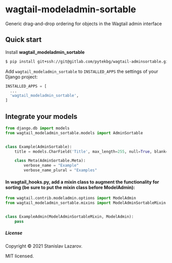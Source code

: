 # wagtail-modeladmin-sortable

Generic drag-and-drop ordering for objects in the Wagtail admin interface

Quick start
-----------

Install **wagtail_modeladmin_sortable**

```bash
$ pip install git+ssh://git@gitlab.com/pytekbg/wagtail-adminsortable.git

```    

Add ``wagtail_modeladmin_sortable`` to ``INSTALLED_APPS`` the settings of your Django project:

```python
INSTALLED_APPS = [
  ...
  'wagtail_modeladmin_sortable',
]
```

Integrate your models
-----------

```python
from django.db import models
from wagtail_modeladmin_sortable.models import AdminSortable


class Example(AdminSortable):
    title = models.CharField('Title', max_length=255, null=True, blank=True)

    class Meta(AdminSortable.Meta):
        verbose_name = "Example"
        verbose_name_plural = "Examples"
```


#### In wagtail_hooks.py, add a mixin class to augment the functionality for sorting (be sure to put the mixin class before ModelAdmin):

```python
from wagtail.contrib.modeladmin.options import ModelAdmin
from wagtail_modeladmin_sortable.mixins import ModelAdminSortableMixin


class ExampleAdmin(ModelAdminSortableMixin, ModelAdmin):
    pass
```

##### License

Copyright &copy; 2021 Stanislav Lazarov.

MIT licensed.